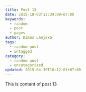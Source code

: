 ```yaml
---
title: Post 13
date: 2015-10-03T12:34:09+07:00
keywords:
  - random
  - post
  - pages
author: Dimas Lanjaka
tags:
  - random post
  - untagged
category:
  - random post
  - uncategorized
updated: 2015-04-30T10:12:01+07:00
---
```

This is content of post 13